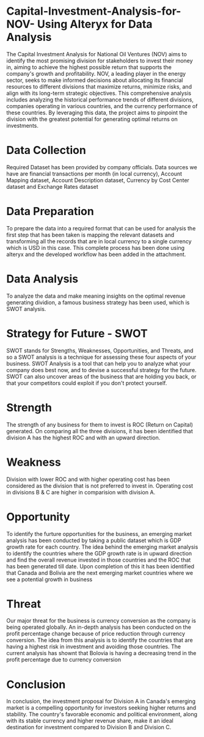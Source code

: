 # Capital-Investment-Analysis-for-NOV- Using Alteryx for Data Analysis
The Capital Investment Analysis for National Oil Ventures (NOV) aims to identify the most promising division for stakeholders to invest their money in, aiming to achieve the highest possible return that supports the company's growth and profitability. NOV, a leading player in the energy sector, seeks to make informed decisions about allocating its financial resources to different divisions that maximize returns, minimize risks, and align with its long-term strategic objectives. This comprehensive analysis includes analyzing the historical performance trends of different divisions, companies operating in various countries, and the currency performance of these countries. By leveraging this data, the project aims to pinpoint the division with the greatest potential for generating optimal returns on investments.
# Data Collection
Required Dataset has been provided by company officials. Data sources we have are financial transactions per month (in local currency), Account Mapping dataset, Account Description dataset, Currency by Cost Center dataset and Exchange Rates dataset
# Data Preparation
To prepare the data into a required format that can be used for analysis the first step that has been taken is mapping the relevant datasets and transforming all the records that are in local currency to a single currency which is USD in this case. This complete process has been done using alteryx and the developed workflow has been added in the attachment. 
# Data Analysis
To analyze the data and make meaning insights on the optimal revenue generating dividion, a famous business strategy has been used, which is SWOT analysis.
# Strategy for Future - SWOT
SWOT stands for Strengths, Weaknesses, Opportunities, and Threats, and so a SWOT analysis is a technique for assessing these four aspects of your business. SWOT Analysis is a tool that can help you to analyze what your company does best now, and to devise a successful strategy for the future. SWOT can also uncover areas of the business that are holding you back, or that your competitors could exploit if you don't protect yourself.
# Strength 
The strength of any business for them to invest is ROC (Return on Capital) generated. On comparing all the three divisions, it has been identified that division A has the highest ROC and with an upward direction. 
# Weakness
Division with lower ROC and with higher operating cost has been considered as the division that is not preferred to invest in. Operating cost in divisions B & C are higher in comparision with division A.
# Opportunity
To identify the furture opportunities for the business, an emerging market analysis has been conducted by taking a public dataset which is GDP growth rate for each country. 
The idea behind the emerging market analysis to identify the countries where the GDP growth rate is in upward direction and find the overall revenue invested in those countries and the ROC that has been generated till date. Upon completion of this it has been identified that Canada and Bolivia are the next emerging market countries where we see a potential growth in business
# Threat
Our major threat for the business is currency conversion as the company is being operated globally. An in-depth analysis has been conducted on the profit percentage change because of price reduction through currency conversion. The idea from this analysis is to identify the countries that are having a highest risk in investment and avoiding those countries. The current analysis has shownt that Bolovia is having a decreasing trend in the profit percentage due to currency conversion
# Conclusion
In conclusion, the investment proposal for Division A in Canada's emerging market is a compelling opportunity for investors seeking higher returns and stability. The country's favorable economic and political environment, along with its stable currency and higher revenue share, make it an ideal destination for investment compared to Division B and Division C.

